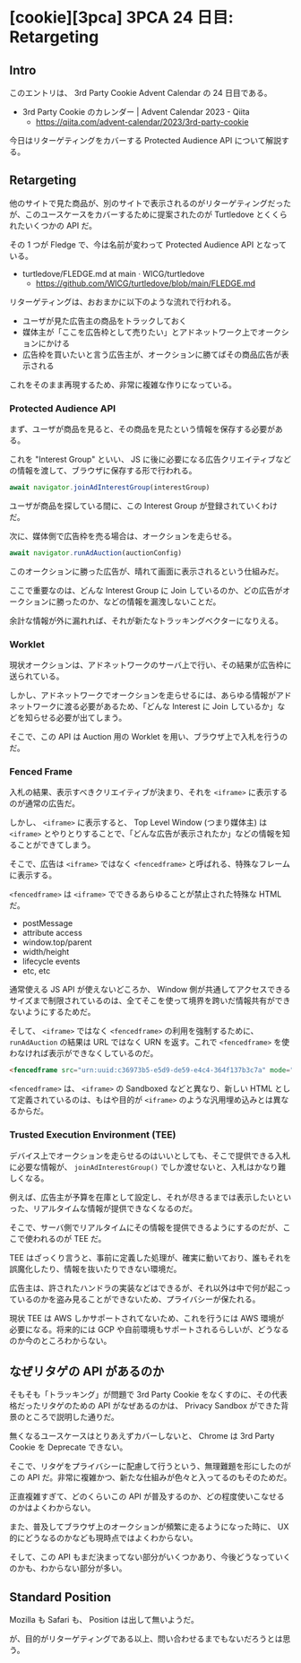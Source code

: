 # [cookie][3pca] 3PCA 24 日目: Retargeting

## Intro

このエントリは、 3rd Party Cookie Advent Calendar の 24 日目である。

- 3rd Party Cookie のカレンダー | Advent Calendar 2023 - Qiita
  - https://qiita.com/advent-calendar/2023/3rd-party-cookie

今日はリターゲティングをカバーする Protected Audience API について解説する。


## Retargeting

他のサイトで見た商品が、別のサイトで表示されるのがリターゲティングだったが、このユースケースをカバーするために提案されたのが Turtledove とくくられたいくつかの API だ。

その 1 つが Fledge で、今は名前が変わって Protected Audience API となっている。

- turtledove/FLEDGE.md at main · WICG/turtledove
  - https://github.com/WICG/turtledove/blob/main/FLEDGE.md

リターゲティングは、おおまかに以下のような流れで行われる。

- ユーザが見た広告主の商品をトラックしておく
- 媒体主が「ここを広告枠として売りたい」とアドネットワーク上でオークションにかける
- 広告枠を買いたいと言う広告主が、オークションに勝てばその商品広告が表示される

これをそのまま再現するため、非常に複雑な作りになっている。


### Protected Audience API

まず、ユーザが商品を見ると、その商品を見たという情報を保存する必要がある。

これを "Interest Group" といい、 JS に後に必要になる広告クリエイティブなどの情報を渡して、ブラウザに保存する形で行われる。

```js
await navigator.joinAdInterestGroup(interestGroup)
```

ユーザが商品を探している間に、この Interest Group が登録されていくわけだ。

次に、媒体側で広告枠を売る場合は、オークションを走らせる。

```js
await navigator.runAdAuction(auctionConfig)
```

このオークションに勝った広告が、晴れて画面に表示されるという仕組みだ。

ここで重要なのは、どんな Interest Group に Join しているのか、どの広告がオークションに勝ったのか、などの情報を漏洩しないことだ。

余計な情報が外に漏れれば、それが新たなトラッキングベクターになりえる。


### Worklet

現状オークションは、アドネットワークのサーバ上で行い、その結果が広告枠に送られている。

しかし、アドネットワークでオークションを走らせるには、あらゆる情報がアドネットワークに渡る必要があるため、「どんな Interest に Join しているか」などを知らせる必要が出てしまう。

そこで、この API は Auction 用の Worklet を用い、ブラウザ上で入札を行うのだ。


### Fenced Frame

入札の結果、表示すべきクリエイティブが決まり、それを `<iframe>` に表示するのが通常の広告だ。

しかし、 `<iframe>` に表示すると、 Top Level Window (つまり媒体主) は `<iframe>` とやりとりすることで、「どんな広告が表示されたか」などの情報を知ることができてしまう。

そこで、広告は `<iframe>` ではなく `<fencedframe>` と呼ばれる、特殊なフレームに表示する。

`<fencedframe>` は `<iframe>` でできるあらゆることが禁止された特殊な HTML だ。

- postMessage
- attribute access
- window.top/parent
- width/height
- lifecycle events
- etc, etc

通常使える JS API が使えないどころか、 Window 側が共通してアクセスできるサイズまで制限されているのは、全てそこを使って境界を跨いだ情報共有ができないようにするためだ。

そして、 `<iframe>` ではなく `<fencedframe>` の利用を強制するために、 `runAdAuction` の結果は URL ではなく URN を返す。これで `<fencedframe>` を使わなければ表示ができなくしているのだ。

```html
<fencedframe src="urn:uuid:c36973b5-e5d9-de59-e4c4-364f137b3c7a" mode="opaque-ads"></fencedframe>
```

`<fencedframe>` は、 `<iframe>` の Sandboxed などと異なり、新しい HTML として定義されているのは、もはや目的が `<iframe>` のような汎用埋め込みとは異なるからだ。


### Trusted Execution Environment (TEE)

デバイス上でオークションを走らせるのはいいとしても、そこで提供できる入札に必要な情報が、 `joinAdInterestGroup()` でしか渡せないと、入札はかなり難しくなる。

例えば、広告主が予算を在庫として設定し、それが尽きるまでは表示したいといった、リアルタイムな情報が提供できなくなるのだ。

そこで、サーバ側でリアルタイムにその情報を提供できるようにするのだが、ここで使われるのが TEE だ。

TEE はざっくり言うと、事前に定義した処理が、確実に動いており、誰もそれを誤魔化したり、情報を抜いたりできない環境だ。

広告主は、許されたハンドラの実装などはできるが、それ以外は中で何が起こっているのかを盗み見ることができないため、プライバシーが保たれる。

現状 TEE は AWS しかサポートされてないため、これを行うには AWS 環境が必要になる。将来的には GCP や自前環境もサポートされるらしいが、どうなるのか今のところわからない。


## なぜリタゲの API があるのか

そもそも「トラッキング」が問題で 3rd Party Cookie をなくすのに、その代表格だったリタゲのための API がなぜあるのかは、 Privacy Sandbox ができた背景のところで説明した通りだ。

無くなるユースケースはとりあえずカバーしないと、 Chrome は 3rd Party Cookie を Deprecate できない。

そこで、リタゲをプライバシーに配慮して行うという、無理難題を形にしたのがこの API だ。非常に複雑かつ、新たな仕組みが色々と入ってるのもそのためだ。

正直複雑すぎて、どのくらいこの API が普及するのか、どの程度使いこなせるのかはよくわからない。

また、普及してブラウザ上のオークションが頻繁に走るようになった時に、 UX 的にどうなるのかなども現時点ではよくわからない。

そして、この API もまだ決まってない部分がいくつかあり、今後どうなっていくのかも、わからない部分が多い。


## Standard Position

Mozilla も Safari も、 Position は出して無いようだ。

が、目的がリターゲティングである以上、問い合わせるまでもないだろうとは思う。